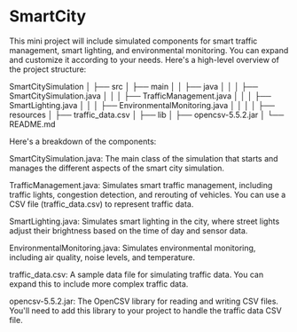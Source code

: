 # SmartCity
This mini project will include simulated components for smart traffic management, smart lighting, and environmental monitoring. You can expand and customize it according to your needs.
Here's a high-level overview of the project structure:

SmartCitySimulation
│
├── src
│   ├── main
│   │   ├── java
│   │   │   ├── SmartCitySimulation.java
│   │   │   ├── TrafficManagement.java
│   │   │   ├── SmartLighting.java
│   │   │   ├── EnvironmentalMonitoring.java
│   │   │
│   ├── resources
│       ├── traffic_data.csv
│
├── lib
│   ├── opencsv-5.5.2.jar
│
└── README.md

Here's a breakdown of the components:

SmartCitySimulation.java: The main class of the simulation that starts and manages the different aspects of the smart city simulation.

TrafficManagement.java: Simulates smart traffic management, including traffic lights, congestion detection, and rerouting of vehicles. You can use a CSV file (traffic_data.csv) to represent traffic data.

SmartLighting.java: Simulates smart lighting in the city, where street lights adjust their brightness based on the time of day and sensor data.

EnvironmentalMonitoring.java: Simulates environmental monitoring, including air quality, noise levels, and temperature.

traffic_data.csv: A sample data file for simulating traffic data. You can expand this to include more complex traffic data.

opencsv-5.5.2.jar: The OpenCSV library for reading and writing CSV files. You'll need to add this library to your project to handle the traffic data CSV file.
